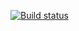 [![Build status](https://ci.appveyor.com/api/projects/status/1os85muvg12uu7ex?svg=true)](https://ci.appveyor.com/project/Elizaveta44698/1-2-automation-api-ci)
